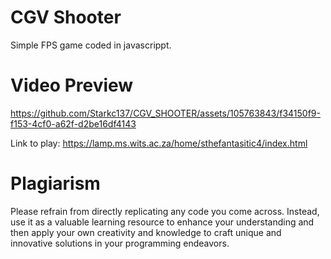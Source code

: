 # CGV Shooter
Simple FPS game coded in javascrippt.

# Video Preview


https://github.com/Starkc137/CGV_SHOOTER/assets/105763843/f34150f9-f153-4cf0-a62f-d2be16df4143


Link to play: https://lamp.ms.wits.ac.za/home/sthefantasitic4/index.html

# Plagiarism
Please refrain from directly replicating any code you come across. Instead, use it as a valuable learning resource to enhance your understanding and then apply your own creativity and knowledge to craft unique and innovative solutions in your programming endeavors.
